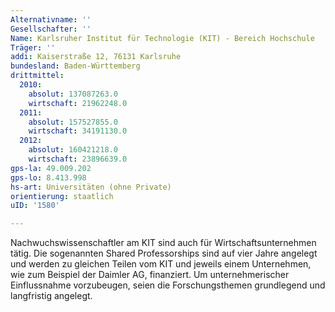 ```yaml
---
Alternativname: ''
Gesellschafter: ''
Name: Karlsruher Institut für Technologie (KIT) - Bereich Hochschule
Träger: ''
addi: Kaiserstraße 12, 76131 Karlsruhe
bundesland: Baden-Württemberg
drittmittel:
  2010:
    absolut: 137087263.0
    wirtschaft: 21962248.0
  2011:
    absolut: 157527855.0
    wirtschaft: 34191130.0
  2012:
    absolut: 160421218.0
    wirtschaft: 23896639.0
gps-la: 49.009.202
gps-lo: 8.413.998
hs-art: Universitäten (ohne Private)
orientierung: staatlich
uID: '1580'

---
```

Nachwuchswissenschaftler am KIT sind auch für Wirtschaftsunternehmen tätig. Die sogenannten Shared Professorships sind auf vier Jahre angelegt und werden zu gleichen Teilen vom KIT und jeweils einem Unternehmen, wie zum Beispiel der Daimler AG, finanziert. Um unternehmerischer Einflussnahme vorzubeugen, seien die Forschungsthemen grundlegend und langfristig angelegt.
